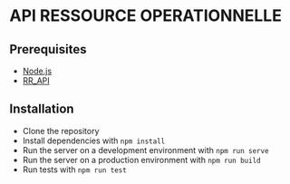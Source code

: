 # API RESSOURCE OPERATIONNELLE
## Prerequisites
- [Node.js](https://nodejs.org/en/)
- [RR_API](https://github.com/guclusefa/rr_api)
## Installation
- Clone the repository
- Install dependencies with `npm install`
- Run the server on a development environment with `npm run serve`
- Run the server on a production environment with `npm run build`
- Run tests with `npm run test`